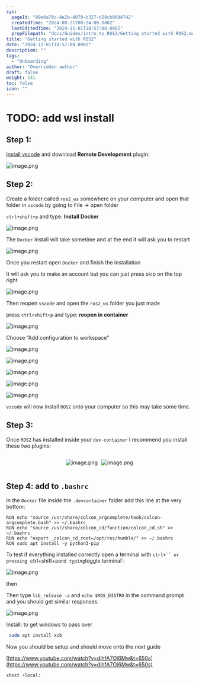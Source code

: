 ```yaml
---
sys:
  pageId: "89e0a78c-4e2b-4070-b327-d28cb0694742"
  createdTime: "2024-08-21T00:24:00.000Z"
  lastEditedTime: "2024-11-01T18:57:00.000Z"
  propFilepath: "docs/Guides/intro_to_ROS2/Getting started with ROS2.md"
title: "Getting started with ROS2"
date: "2024-11-01T18:57:00.000Z"
description: ""
tags:
  - "Onboarding"
author: "Overridden author"
draft: false
weight: 141
toc: false
icon: ""
---
```


# TODO: add wsl install

## Step 1:

[Install vscode](https://code.visualstudio.com/download) and download **Remote Development** plugin:

![image.png](https://prod-files-secure.s3.us-west-2.amazonaws.com/d518164a-d88e-44d1-a4ee-3adb3bd8bce0/efb52993-1881-4a40-b95e-6f020334f022/image.png?X-Amz-Algorithm=AWS4-HMAC-SHA256&X-Amz-Content-Sha256=UNSIGNED-PAYLOAD&X-Amz-Credential=ASIAZI2LB466ZO6OOUL5%2F20250424%2Fus-west-2%2Fs3%2Faws4_request&X-Amz-Date=20250424T170742Z&X-Amz-Expires=3600&X-Amz-Security-Token=IQoJb3JpZ2luX2VjEIH%2F%2F%2F%2F%2F%2F%2F%2F%2F%2FwEaCXVzLXdlc3QtMiJHMEUCIQDrQ8pbJGmkfLrTXMGGw%2FzhF4HSYwBnERCNzDGtZBMbBQIgQgd%2B1Ptz5s%2BDdIJWTOIRuWxZ11ZDE1YtTJvm1aqS%2FR0q%2FwMIGhAAGgw2Mzc0MjMxODM4MDUiDP7rYxO01eAKIcSygCrcA8xHHM%2BMbHLX4jKSWiOEIKgEEhBypSwlZSz%2BiRK85bo1bY8BQNU29pHVsTv8ralivxueCsYBnFV48faoaItCZpCSPI3nwDlotPY0M60YSWFZ%2B68KYWMsK2JmQ%2FSKerXH4dpv2kjku5OnAiUK8XZHE2TThd%2FRm1WxkZu3BSjpWz4zCzAYJCG1UQJs5XZsnTY71dFZ%2BXqHG3UYslLy%2FmGG9mF3mRMgio3ehXZQNCTAFYDy1SiQRNQOJlzJnS%2F37FSNoLyQKUcOUEFUqM3hSLIPZP5OQD9SQt29fERkdo0YHBOM%2B%2BbsCL8RhG7p4ZteITrY0i%2BYqnl98LhTDv2mQhdBc4qJ4lZhahRNfmPNrGUUbQymxK6Na0Bnpt22VFS2K3wVIYGspRwcXvnU9QdV2DlRuTXnDa7kyolmFiBHKdYfLtrm4sNYGIFTxVEzU4mPoyJ4oWlC8w4bFpKbBwXQZ1XjYFdeVD2fvjhYFemgj5U%2BQLgAUVg3emqWJ6S3BPMdBbOOKBxAYdUdAH0hZto6wCLlJu4Igb%2FCUAl%2FWTsBCzMzk3YBwW04c5Ipi1k07pT3Obs9lmz6t47DDxTE%2B2zPYxQ7HlnMjktY%2BnwlDWm3FdhSV8bXA6J5SFhS%2FNU06Xs3MI7VqcAGOqUB7t7vOWdOgAxl2BzAxPoaeAlxyfMBSuFVNM8kRVIh%2FnctzxxkjFt5KS%2Bf4QVksWg%2BjXuqqZdhR3TjeQ5xPZzUSlSDgx31j4%2FFceQOBa71kkYsEp7iJKgiVK58gL%2Fn%2B179k%2FxTS%2BSH4PJq%2BVyveDNnbShGedrGtTuqs2JawaK3X3Zz%2FxOSabYaiJRV%2F%2Fy8DFwslVCzjWlPPV0niVO9ohBArPqgdHdm&X-Amz-Signature=021ac9f52272ac1e5c7c98e4303c590b8284031aeacafd04c044d1ed8d6fd2a8&X-Amz-SignedHeaders=host&x-id=GetObject)

## Step 2:

Create a folder called `ros2_ws` somewhere on your computer and open that folder in `vscode` by going to File → open folder 

`ctrl+shift+p` and type: **Install Docker**

![image.png](https://prod-files-secure.s3.us-west-2.amazonaws.com/d518164a-d88e-44d1-a4ee-3adb3bd8bce0/2269dc0e-1cd5-47ff-bceb-c04ad9b2eab0/image.png?X-Amz-Algorithm=AWS4-HMAC-SHA256&X-Amz-Content-Sha256=UNSIGNED-PAYLOAD&X-Amz-Credential=ASIAZI2LB466ZO6OOUL5%2F20250424%2Fus-west-2%2Fs3%2Faws4_request&X-Amz-Date=20250424T170742Z&X-Amz-Expires=3600&X-Amz-Security-Token=IQoJb3JpZ2luX2VjEIH%2F%2F%2F%2F%2F%2F%2F%2F%2F%2FwEaCXVzLXdlc3QtMiJHMEUCIQDrQ8pbJGmkfLrTXMGGw%2FzhF4HSYwBnERCNzDGtZBMbBQIgQgd%2B1Ptz5s%2BDdIJWTOIRuWxZ11ZDE1YtTJvm1aqS%2FR0q%2FwMIGhAAGgw2Mzc0MjMxODM4MDUiDP7rYxO01eAKIcSygCrcA8xHHM%2BMbHLX4jKSWiOEIKgEEhBypSwlZSz%2BiRK85bo1bY8BQNU29pHVsTv8ralivxueCsYBnFV48faoaItCZpCSPI3nwDlotPY0M60YSWFZ%2B68KYWMsK2JmQ%2FSKerXH4dpv2kjku5OnAiUK8XZHE2TThd%2FRm1WxkZu3BSjpWz4zCzAYJCG1UQJs5XZsnTY71dFZ%2BXqHG3UYslLy%2FmGG9mF3mRMgio3ehXZQNCTAFYDy1SiQRNQOJlzJnS%2F37FSNoLyQKUcOUEFUqM3hSLIPZP5OQD9SQt29fERkdo0YHBOM%2B%2BbsCL8RhG7p4ZteITrY0i%2BYqnl98LhTDv2mQhdBc4qJ4lZhahRNfmPNrGUUbQymxK6Na0Bnpt22VFS2K3wVIYGspRwcXvnU9QdV2DlRuTXnDa7kyolmFiBHKdYfLtrm4sNYGIFTxVEzU4mPoyJ4oWlC8w4bFpKbBwXQZ1XjYFdeVD2fvjhYFemgj5U%2BQLgAUVg3emqWJ6S3BPMdBbOOKBxAYdUdAH0hZto6wCLlJu4Igb%2FCUAl%2FWTsBCzMzk3YBwW04c5Ipi1k07pT3Obs9lmz6t47DDxTE%2B2zPYxQ7HlnMjktY%2BnwlDWm3FdhSV8bXA6J5SFhS%2FNU06Xs3MI7VqcAGOqUB7t7vOWdOgAxl2BzAxPoaeAlxyfMBSuFVNM8kRVIh%2FnctzxxkjFt5KS%2Bf4QVksWg%2BjXuqqZdhR3TjeQ5xPZzUSlSDgx31j4%2FFceQOBa71kkYsEp7iJKgiVK58gL%2Fn%2B179k%2FxTS%2BSH4PJq%2BVyveDNnbShGedrGtTuqs2JawaK3X3Zz%2FxOSabYaiJRV%2F%2Fy8DFwslVCzjWlPPV0niVO9ohBArPqgdHdm&X-Amz-Signature=a703681095b24fb482dc6eac662a4bbcb604b893fd258be3eaeb485a524c722c&X-Amz-SignedHeaders=host&x-id=GetObject)

The `Docker` install will take sometime and at the end it will ask you to restart

![image.png](https://prod-files-secure.s3.us-west-2.amazonaws.com/d518164a-d88e-44d1-a4ee-3adb3bd8bce0/ed233f78-be33-4b1f-b89c-9c346c0e961e/image.png?X-Amz-Algorithm=AWS4-HMAC-SHA256&X-Amz-Content-Sha256=UNSIGNED-PAYLOAD&X-Amz-Credential=ASIAZI2LB466ZO6OOUL5%2F20250424%2Fus-west-2%2Fs3%2Faws4_request&X-Amz-Date=20250424T170742Z&X-Amz-Expires=3600&X-Amz-Security-Token=IQoJb3JpZ2luX2VjEIH%2F%2F%2F%2F%2F%2F%2F%2F%2F%2FwEaCXVzLXdlc3QtMiJHMEUCIQDrQ8pbJGmkfLrTXMGGw%2FzhF4HSYwBnERCNzDGtZBMbBQIgQgd%2B1Ptz5s%2BDdIJWTOIRuWxZ11ZDE1YtTJvm1aqS%2FR0q%2FwMIGhAAGgw2Mzc0MjMxODM4MDUiDP7rYxO01eAKIcSygCrcA8xHHM%2BMbHLX4jKSWiOEIKgEEhBypSwlZSz%2BiRK85bo1bY8BQNU29pHVsTv8ralivxueCsYBnFV48faoaItCZpCSPI3nwDlotPY0M60YSWFZ%2B68KYWMsK2JmQ%2FSKerXH4dpv2kjku5OnAiUK8XZHE2TThd%2FRm1WxkZu3BSjpWz4zCzAYJCG1UQJs5XZsnTY71dFZ%2BXqHG3UYslLy%2FmGG9mF3mRMgio3ehXZQNCTAFYDy1SiQRNQOJlzJnS%2F37FSNoLyQKUcOUEFUqM3hSLIPZP5OQD9SQt29fERkdo0YHBOM%2B%2BbsCL8RhG7p4ZteITrY0i%2BYqnl98LhTDv2mQhdBc4qJ4lZhahRNfmPNrGUUbQymxK6Na0Bnpt22VFS2K3wVIYGspRwcXvnU9QdV2DlRuTXnDa7kyolmFiBHKdYfLtrm4sNYGIFTxVEzU4mPoyJ4oWlC8w4bFpKbBwXQZ1XjYFdeVD2fvjhYFemgj5U%2BQLgAUVg3emqWJ6S3BPMdBbOOKBxAYdUdAH0hZto6wCLlJu4Igb%2FCUAl%2FWTsBCzMzk3YBwW04c5Ipi1k07pT3Obs9lmz6t47DDxTE%2B2zPYxQ7HlnMjktY%2BnwlDWm3FdhSV8bXA6J5SFhS%2FNU06Xs3MI7VqcAGOqUB7t7vOWdOgAxl2BzAxPoaeAlxyfMBSuFVNM8kRVIh%2FnctzxxkjFt5KS%2Bf4QVksWg%2BjXuqqZdhR3TjeQ5xPZzUSlSDgx31j4%2FFceQOBa71kkYsEp7iJKgiVK58gL%2Fn%2B179k%2FxTS%2BSH4PJq%2BVyveDNnbShGedrGtTuqs2JawaK3X3Zz%2FxOSabYaiJRV%2F%2Fy8DFwslVCzjWlPPV0niVO9ohBArPqgdHdm&X-Amz-Signature=c6273e11be6c49de066554edb04a21048ea205908217c01d753317f850fcd5a6&X-Amz-SignedHeaders=host&x-id=GetObject)

Once you restart open `Docker` and finish the installation

It will ask you to make an account but you can just press skip on the top right

![image.png](https://prod-files-secure.s3.us-west-2.amazonaws.com/d518164a-d88e-44d1-a4ee-3adb3bd8bce0/21010ad9-1659-4fd9-9f59-9932a09b2a3d/image.png?X-Amz-Algorithm=AWS4-HMAC-SHA256&X-Amz-Content-Sha256=UNSIGNED-PAYLOAD&X-Amz-Credential=ASIAZI2LB466ZO6OOUL5%2F20250424%2Fus-west-2%2Fs3%2Faws4_request&X-Amz-Date=20250424T170742Z&X-Amz-Expires=3600&X-Amz-Security-Token=IQoJb3JpZ2luX2VjEIH%2F%2F%2F%2F%2F%2F%2F%2F%2F%2FwEaCXVzLXdlc3QtMiJHMEUCIQDrQ8pbJGmkfLrTXMGGw%2FzhF4HSYwBnERCNzDGtZBMbBQIgQgd%2B1Ptz5s%2BDdIJWTOIRuWxZ11ZDE1YtTJvm1aqS%2FR0q%2FwMIGhAAGgw2Mzc0MjMxODM4MDUiDP7rYxO01eAKIcSygCrcA8xHHM%2BMbHLX4jKSWiOEIKgEEhBypSwlZSz%2BiRK85bo1bY8BQNU29pHVsTv8ralivxueCsYBnFV48faoaItCZpCSPI3nwDlotPY0M60YSWFZ%2B68KYWMsK2JmQ%2FSKerXH4dpv2kjku5OnAiUK8XZHE2TThd%2FRm1WxkZu3BSjpWz4zCzAYJCG1UQJs5XZsnTY71dFZ%2BXqHG3UYslLy%2FmGG9mF3mRMgio3ehXZQNCTAFYDy1SiQRNQOJlzJnS%2F37FSNoLyQKUcOUEFUqM3hSLIPZP5OQD9SQt29fERkdo0YHBOM%2B%2BbsCL8RhG7p4ZteITrY0i%2BYqnl98LhTDv2mQhdBc4qJ4lZhahRNfmPNrGUUbQymxK6Na0Bnpt22VFS2K3wVIYGspRwcXvnU9QdV2DlRuTXnDa7kyolmFiBHKdYfLtrm4sNYGIFTxVEzU4mPoyJ4oWlC8w4bFpKbBwXQZ1XjYFdeVD2fvjhYFemgj5U%2BQLgAUVg3emqWJ6S3BPMdBbOOKBxAYdUdAH0hZto6wCLlJu4Igb%2FCUAl%2FWTsBCzMzk3YBwW04c5Ipi1k07pT3Obs9lmz6t47DDxTE%2B2zPYxQ7HlnMjktY%2BnwlDWm3FdhSV8bXA6J5SFhS%2FNU06Xs3MI7VqcAGOqUB7t7vOWdOgAxl2BzAxPoaeAlxyfMBSuFVNM8kRVIh%2FnctzxxkjFt5KS%2Bf4QVksWg%2BjXuqqZdhR3TjeQ5xPZzUSlSDgx31j4%2FFceQOBa71kkYsEp7iJKgiVK58gL%2Fn%2B179k%2FxTS%2BSH4PJq%2BVyveDNnbShGedrGtTuqs2JawaK3X3Zz%2FxOSabYaiJRV%2F%2Fy8DFwslVCzjWlPPV0niVO9ohBArPqgdHdm&X-Amz-Signature=986c7740dec9f9d875b874c728c36a13f9f491b2a943f39617358df7baa17069&X-Amz-SignedHeaders=host&x-id=GetObject)

Then reopen `vscode` and open the `ros2_ws` folder you just made

press `ctrl+shift+p` and type: **reopen in container**

![image.png](https://prod-files-secure.s3.us-west-2.amazonaws.com/d518164a-d88e-44d1-a4ee-3adb3bd8bce0/4e93b8c2-41ad-488c-8095-c74205196118/image.png?X-Amz-Algorithm=AWS4-HMAC-SHA256&X-Amz-Content-Sha256=UNSIGNED-PAYLOAD&X-Amz-Credential=ASIAZI2LB466ZO6OOUL5%2F20250424%2Fus-west-2%2Fs3%2Faws4_request&X-Amz-Date=20250424T170742Z&X-Amz-Expires=3600&X-Amz-Security-Token=IQoJb3JpZ2luX2VjEIH%2F%2F%2F%2F%2F%2F%2F%2F%2F%2FwEaCXVzLXdlc3QtMiJHMEUCIQDrQ8pbJGmkfLrTXMGGw%2FzhF4HSYwBnERCNzDGtZBMbBQIgQgd%2B1Ptz5s%2BDdIJWTOIRuWxZ11ZDE1YtTJvm1aqS%2FR0q%2FwMIGhAAGgw2Mzc0MjMxODM4MDUiDP7rYxO01eAKIcSygCrcA8xHHM%2BMbHLX4jKSWiOEIKgEEhBypSwlZSz%2BiRK85bo1bY8BQNU29pHVsTv8ralivxueCsYBnFV48faoaItCZpCSPI3nwDlotPY0M60YSWFZ%2B68KYWMsK2JmQ%2FSKerXH4dpv2kjku5OnAiUK8XZHE2TThd%2FRm1WxkZu3BSjpWz4zCzAYJCG1UQJs5XZsnTY71dFZ%2BXqHG3UYslLy%2FmGG9mF3mRMgio3ehXZQNCTAFYDy1SiQRNQOJlzJnS%2F37FSNoLyQKUcOUEFUqM3hSLIPZP5OQD9SQt29fERkdo0YHBOM%2B%2BbsCL8RhG7p4ZteITrY0i%2BYqnl98LhTDv2mQhdBc4qJ4lZhahRNfmPNrGUUbQymxK6Na0Bnpt22VFS2K3wVIYGspRwcXvnU9QdV2DlRuTXnDa7kyolmFiBHKdYfLtrm4sNYGIFTxVEzU4mPoyJ4oWlC8w4bFpKbBwXQZ1XjYFdeVD2fvjhYFemgj5U%2BQLgAUVg3emqWJ6S3BPMdBbOOKBxAYdUdAH0hZto6wCLlJu4Igb%2FCUAl%2FWTsBCzMzk3YBwW04c5Ipi1k07pT3Obs9lmz6t47DDxTE%2B2zPYxQ7HlnMjktY%2BnwlDWm3FdhSV8bXA6J5SFhS%2FNU06Xs3MI7VqcAGOqUB7t7vOWdOgAxl2BzAxPoaeAlxyfMBSuFVNM8kRVIh%2FnctzxxkjFt5KS%2Bf4QVksWg%2BjXuqqZdhR3TjeQ5xPZzUSlSDgx31j4%2FFceQOBa71kkYsEp7iJKgiVK58gL%2Fn%2B179k%2FxTS%2BSH4PJq%2BVyveDNnbShGedrGtTuqs2JawaK3X3Zz%2FxOSabYaiJRV%2F%2Fy8DFwslVCzjWlPPV0niVO9ohBArPqgdHdm&X-Amz-Signature=5d50a76b3880853d45726d927839404ae30d3d566958015b17d8680f52b1d7cc&X-Amz-SignedHeaders=host&x-id=GetObject)

Choose “Add configuration to workspace”

![image.png](https://prod-files-secure.s3.us-west-2.amazonaws.com/d518164a-d88e-44d1-a4ee-3adb3bd8bce0/9560b282-5060-4989-ba37-97e7b2c22476/image.png?X-Amz-Algorithm=AWS4-HMAC-SHA256&X-Amz-Content-Sha256=UNSIGNED-PAYLOAD&X-Amz-Credential=ASIAZI2LB466ZO6OOUL5%2F20250424%2Fus-west-2%2Fs3%2Faws4_request&X-Amz-Date=20250424T170742Z&X-Amz-Expires=3600&X-Amz-Security-Token=IQoJb3JpZ2luX2VjEIH%2F%2F%2F%2F%2F%2F%2F%2F%2F%2FwEaCXVzLXdlc3QtMiJHMEUCIQDrQ8pbJGmkfLrTXMGGw%2FzhF4HSYwBnERCNzDGtZBMbBQIgQgd%2B1Ptz5s%2BDdIJWTOIRuWxZ11ZDE1YtTJvm1aqS%2FR0q%2FwMIGhAAGgw2Mzc0MjMxODM4MDUiDP7rYxO01eAKIcSygCrcA8xHHM%2BMbHLX4jKSWiOEIKgEEhBypSwlZSz%2BiRK85bo1bY8BQNU29pHVsTv8ralivxueCsYBnFV48faoaItCZpCSPI3nwDlotPY0M60YSWFZ%2B68KYWMsK2JmQ%2FSKerXH4dpv2kjku5OnAiUK8XZHE2TThd%2FRm1WxkZu3BSjpWz4zCzAYJCG1UQJs5XZsnTY71dFZ%2BXqHG3UYslLy%2FmGG9mF3mRMgio3ehXZQNCTAFYDy1SiQRNQOJlzJnS%2F37FSNoLyQKUcOUEFUqM3hSLIPZP5OQD9SQt29fERkdo0YHBOM%2B%2BbsCL8RhG7p4ZteITrY0i%2BYqnl98LhTDv2mQhdBc4qJ4lZhahRNfmPNrGUUbQymxK6Na0Bnpt22VFS2K3wVIYGspRwcXvnU9QdV2DlRuTXnDa7kyolmFiBHKdYfLtrm4sNYGIFTxVEzU4mPoyJ4oWlC8w4bFpKbBwXQZ1XjYFdeVD2fvjhYFemgj5U%2BQLgAUVg3emqWJ6S3BPMdBbOOKBxAYdUdAH0hZto6wCLlJu4Igb%2FCUAl%2FWTsBCzMzk3YBwW04c5Ipi1k07pT3Obs9lmz6t47DDxTE%2B2zPYxQ7HlnMjktY%2BnwlDWm3FdhSV8bXA6J5SFhS%2FNU06Xs3MI7VqcAGOqUB7t7vOWdOgAxl2BzAxPoaeAlxyfMBSuFVNM8kRVIh%2FnctzxxkjFt5KS%2Bf4QVksWg%2BjXuqqZdhR3TjeQ5xPZzUSlSDgx31j4%2FFceQOBa71kkYsEp7iJKgiVK58gL%2Fn%2B179k%2FxTS%2BSH4PJq%2BVyveDNnbShGedrGtTuqs2JawaK3X3Zz%2FxOSabYaiJRV%2F%2Fy8DFwslVCzjWlPPV0niVO9ohBArPqgdHdm&X-Amz-Signature=dd497378bdf17479ec5ee5ebe89b1478da80efdd3ac370db4a6213e6d5b346f9&X-Amz-SignedHeaders=host&x-id=GetObject)

![image.png](https://prod-files-secure.s3.us-west-2.amazonaws.com/d518164a-d88e-44d1-a4ee-3adb3bd8bce0/2ee63f81-886b-48e8-a553-dc6e5eac99e4/image.png?X-Amz-Algorithm=AWS4-HMAC-SHA256&X-Amz-Content-Sha256=UNSIGNED-PAYLOAD&X-Amz-Credential=ASIAZI2LB466ZO6OOUL5%2F20250424%2Fus-west-2%2Fs3%2Faws4_request&X-Amz-Date=20250424T170742Z&X-Amz-Expires=3600&X-Amz-Security-Token=IQoJb3JpZ2luX2VjEIH%2F%2F%2F%2F%2F%2F%2F%2F%2F%2FwEaCXVzLXdlc3QtMiJHMEUCIQDrQ8pbJGmkfLrTXMGGw%2FzhF4HSYwBnERCNzDGtZBMbBQIgQgd%2B1Ptz5s%2BDdIJWTOIRuWxZ11ZDE1YtTJvm1aqS%2FR0q%2FwMIGhAAGgw2Mzc0MjMxODM4MDUiDP7rYxO01eAKIcSygCrcA8xHHM%2BMbHLX4jKSWiOEIKgEEhBypSwlZSz%2BiRK85bo1bY8BQNU29pHVsTv8ralivxueCsYBnFV48faoaItCZpCSPI3nwDlotPY0M60YSWFZ%2B68KYWMsK2JmQ%2FSKerXH4dpv2kjku5OnAiUK8XZHE2TThd%2FRm1WxkZu3BSjpWz4zCzAYJCG1UQJs5XZsnTY71dFZ%2BXqHG3UYslLy%2FmGG9mF3mRMgio3ehXZQNCTAFYDy1SiQRNQOJlzJnS%2F37FSNoLyQKUcOUEFUqM3hSLIPZP5OQD9SQt29fERkdo0YHBOM%2B%2BbsCL8RhG7p4ZteITrY0i%2BYqnl98LhTDv2mQhdBc4qJ4lZhahRNfmPNrGUUbQymxK6Na0Bnpt22VFS2K3wVIYGspRwcXvnU9QdV2DlRuTXnDa7kyolmFiBHKdYfLtrm4sNYGIFTxVEzU4mPoyJ4oWlC8w4bFpKbBwXQZ1XjYFdeVD2fvjhYFemgj5U%2BQLgAUVg3emqWJ6S3BPMdBbOOKBxAYdUdAH0hZto6wCLlJu4Igb%2FCUAl%2FWTsBCzMzk3YBwW04c5Ipi1k07pT3Obs9lmz6t47DDxTE%2B2zPYxQ7HlnMjktY%2BnwlDWm3FdhSV8bXA6J5SFhS%2FNU06Xs3MI7VqcAGOqUB7t7vOWdOgAxl2BzAxPoaeAlxyfMBSuFVNM8kRVIh%2FnctzxxkjFt5KS%2Bf4QVksWg%2BjXuqqZdhR3TjeQ5xPZzUSlSDgx31j4%2FFceQOBa71kkYsEp7iJKgiVK58gL%2Fn%2B179k%2FxTS%2BSH4PJq%2BVyveDNnbShGedrGtTuqs2JawaK3X3Zz%2FxOSabYaiJRV%2F%2Fy8DFwslVCzjWlPPV0niVO9ohBArPqgdHdm&X-Amz-Signature=170475d918082d957c210c6c3e1e18020a49fbc0f18f8865cb5c6e273b33e345&X-Amz-SignedHeaders=host&x-id=GetObject)

![image.png](https://prod-files-secure.s3.us-west-2.amazonaws.com/d518164a-d88e-44d1-a4ee-3adb3bd8bce0/ae1580b2-b048-407e-aed9-b584224a7a04/image.png?X-Amz-Algorithm=AWS4-HMAC-SHA256&X-Amz-Content-Sha256=UNSIGNED-PAYLOAD&X-Amz-Credential=ASIAZI2LB466ZO6OOUL5%2F20250424%2Fus-west-2%2Fs3%2Faws4_request&X-Amz-Date=20250424T170742Z&X-Amz-Expires=3600&X-Amz-Security-Token=IQoJb3JpZ2luX2VjEIH%2F%2F%2F%2F%2F%2F%2F%2F%2F%2FwEaCXVzLXdlc3QtMiJHMEUCIQDrQ8pbJGmkfLrTXMGGw%2FzhF4HSYwBnERCNzDGtZBMbBQIgQgd%2B1Ptz5s%2BDdIJWTOIRuWxZ11ZDE1YtTJvm1aqS%2FR0q%2FwMIGhAAGgw2Mzc0MjMxODM4MDUiDP7rYxO01eAKIcSygCrcA8xHHM%2BMbHLX4jKSWiOEIKgEEhBypSwlZSz%2BiRK85bo1bY8BQNU29pHVsTv8ralivxueCsYBnFV48faoaItCZpCSPI3nwDlotPY0M60YSWFZ%2B68KYWMsK2JmQ%2FSKerXH4dpv2kjku5OnAiUK8XZHE2TThd%2FRm1WxkZu3BSjpWz4zCzAYJCG1UQJs5XZsnTY71dFZ%2BXqHG3UYslLy%2FmGG9mF3mRMgio3ehXZQNCTAFYDy1SiQRNQOJlzJnS%2F37FSNoLyQKUcOUEFUqM3hSLIPZP5OQD9SQt29fERkdo0YHBOM%2B%2BbsCL8RhG7p4ZteITrY0i%2BYqnl98LhTDv2mQhdBc4qJ4lZhahRNfmPNrGUUbQymxK6Na0Bnpt22VFS2K3wVIYGspRwcXvnU9QdV2DlRuTXnDa7kyolmFiBHKdYfLtrm4sNYGIFTxVEzU4mPoyJ4oWlC8w4bFpKbBwXQZ1XjYFdeVD2fvjhYFemgj5U%2BQLgAUVg3emqWJ6S3BPMdBbOOKBxAYdUdAH0hZto6wCLlJu4Igb%2FCUAl%2FWTsBCzMzk3YBwW04c5Ipi1k07pT3Obs9lmz6t47DDxTE%2B2zPYxQ7HlnMjktY%2BnwlDWm3FdhSV8bXA6J5SFhS%2FNU06Xs3MI7VqcAGOqUB7t7vOWdOgAxl2BzAxPoaeAlxyfMBSuFVNM8kRVIh%2FnctzxxkjFt5KS%2Bf4QVksWg%2BjXuqqZdhR3TjeQ5xPZzUSlSDgx31j4%2FFceQOBa71kkYsEp7iJKgiVK58gL%2Fn%2B179k%2FxTS%2BSH4PJq%2BVyveDNnbShGedrGtTuqs2JawaK3X3Zz%2FxOSabYaiJRV%2F%2Fy8DFwslVCzjWlPPV0niVO9ohBArPqgdHdm&X-Amz-Signature=3bf581716521683892bc7f3737790e8ef7274d1a5e6c3bcf46a76922753e1e95&X-Amz-SignedHeaders=host&x-id=GetObject)

![image.png](https://prod-files-secure.s3.us-west-2.amazonaws.com/d518164a-d88e-44d1-a4ee-3adb3bd8bce0/53255b28-f75e-430f-b9e3-c0ac8577e42b/image.png?X-Amz-Algorithm=AWS4-HMAC-SHA256&X-Amz-Content-Sha256=UNSIGNED-PAYLOAD&X-Amz-Credential=ASIAZI2LB466ZO6OOUL5%2F20250424%2Fus-west-2%2Fs3%2Faws4_request&X-Amz-Date=20250424T170742Z&X-Amz-Expires=3600&X-Amz-Security-Token=IQoJb3JpZ2luX2VjEIH%2F%2F%2F%2F%2F%2F%2F%2F%2F%2FwEaCXVzLXdlc3QtMiJHMEUCIQDrQ8pbJGmkfLrTXMGGw%2FzhF4HSYwBnERCNzDGtZBMbBQIgQgd%2B1Ptz5s%2BDdIJWTOIRuWxZ11ZDE1YtTJvm1aqS%2FR0q%2FwMIGhAAGgw2Mzc0MjMxODM4MDUiDP7rYxO01eAKIcSygCrcA8xHHM%2BMbHLX4jKSWiOEIKgEEhBypSwlZSz%2BiRK85bo1bY8BQNU29pHVsTv8ralivxueCsYBnFV48faoaItCZpCSPI3nwDlotPY0M60YSWFZ%2B68KYWMsK2JmQ%2FSKerXH4dpv2kjku5OnAiUK8XZHE2TThd%2FRm1WxkZu3BSjpWz4zCzAYJCG1UQJs5XZsnTY71dFZ%2BXqHG3UYslLy%2FmGG9mF3mRMgio3ehXZQNCTAFYDy1SiQRNQOJlzJnS%2F37FSNoLyQKUcOUEFUqM3hSLIPZP5OQD9SQt29fERkdo0YHBOM%2B%2BbsCL8RhG7p4ZteITrY0i%2BYqnl98LhTDv2mQhdBc4qJ4lZhahRNfmPNrGUUbQymxK6Na0Bnpt22VFS2K3wVIYGspRwcXvnU9QdV2DlRuTXnDa7kyolmFiBHKdYfLtrm4sNYGIFTxVEzU4mPoyJ4oWlC8w4bFpKbBwXQZ1XjYFdeVD2fvjhYFemgj5U%2BQLgAUVg3emqWJ6S3BPMdBbOOKBxAYdUdAH0hZto6wCLlJu4Igb%2FCUAl%2FWTsBCzMzk3YBwW04c5Ipi1k07pT3Obs9lmz6t47DDxTE%2B2zPYxQ7HlnMjktY%2BnwlDWm3FdhSV8bXA6J5SFhS%2FNU06Xs3MI7VqcAGOqUB7t7vOWdOgAxl2BzAxPoaeAlxyfMBSuFVNM8kRVIh%2FnctzxxkjFt5KS%2Bf4QVksWg%2BjXuqqZdhR3TjeQ5xPZzUSlSDgx31j4%2FFceQOBa71kkYsEp7iJKgiVK58gL%2Fn%2B179k%2FxTS%2BSH4PJq%2BVyveDNnbShGedrGtTuqs2JawaK3X3Zz%2FxOSabYaiJRV%2F%2Fy8DFwslVCzjWlPPV0niVO9ohBArPqgdHdm&X-Amz-Signature=3f0fa79628998ff578854bdd5549cf8ad9b9b5226baecdd12d34b9c0a3f3fbf0&X-Amz-SignedHeaders=host&x-id=GetObject)

![image.png](https://prod-files-secure.s3.us-west-2.amazonaws.com/d518164a-d88e-44d1-a4ee-3adb3bd8bce0/7c562767-5af9-4ffb-97d1-327bcdf4ee00/image.png?X-Amz-Algorithm=AWS4-HMAC-SHA256&X-Amz-Content-Sha256=UNSIGNED-PAYLOAD&X-Amz-Credential=ASIAZI2LB466ZO6OOUL5%2F20250424%2Fus-west-2%2Fs3%2Faws4_request&X-Amz-Date=20250424T170742Z&X-Amz-Expires=3600&X-Amz-Security-Token=IQoJb3JpZ2luX2VjEIH%2F%2F%2F%2F%2F%2F%2F%2F%2F%2FwEaCXVzLXdlc3QtMiJHMEUCIQDrQ8pbJGmkfLrTXMGGw%2FzhF4HSYwBnERCNzDGtZBMbBQIgQgd%2B1Ptz5s%2BDdIJWTOIRuWxZ11ZDE1YtTJvm1aqS%2FR0q%2FwMIGhAAGgw2Mzc0MjMxODM4MDUiDP7rYxO01eAKIcSygCrcA8xHHM%2BMbHLX4jKSWiOEIKgEEhBypSwlZSz%2BiRK85bo1bY8BQNU29pHVsTv8ralivxueCsYBnFV48faoaItCZpCSPI3nwDlotPY0M60YSWFZ%2B68KYWMsK2JmQ%2FSKerXH4dpv2kjku5OnAiUK8XZHE2TThd%2FRm1WxkZu3BSjpWz4zCzAYJCG1UQJs5XZsnTY71dFZ%2BXqHG3UYslLy%2FmGG9mF3mRMgio3ehXZQNCTAFYDy1SiQRNQOJlzJnS%2F37FSNoLyQKUcOUEFUqM3hSLIPZP5OQD9SQt29fERkdo0YHBOM%2B%2BbsCL8RhG7p4ZteITrY0i%2BYqnl98LhTDv2mQhdBc4qJ4lZhahRNfmPNrGUUbQymxK6Na0Bnpt22VFS2K3wVIYGspRwcXvnU9QdV2DlRuTXnDa7kyolmFiBHKdYfLtrm4sNYGIFTxVEzU4mPoyJ4oWlC8w4bFpKbBwXQZ1XjYFdeVD2fvjhYFemgj5U%2BQLgAUVg3emqWJ6S3BPMdBbOOKBxAYdUdAH0hZto6wCLlJu4Igb%2FCUAl%2FWTsBCzMzk3YBwW04c5Ipi1k07pT3Obs9lmz6t47DDxTE%2B2zPYxQ7HlnMjktY%2BnwlDWm3FdhSV8bXA6J5SFhS%2FNU06Xs3MI7VqcAGOqUB7t7vOWdOgAxl2BzAxPoaeAlxyfMBSuFVNM8kRVIh%2FnctzxxkjFt5KS%2Bf4QVksWg%2BjXuqqZdhR3TjeQ5xPZzUSlSDgx31j4%2FFceQOBa71kkYsEp7iJKgiVK58gL%2Fn%2B179k%2FxTS%2BSH4PJq%2BVyveDNnbShGedrGtTuqs2JawaK3X3Zz%2FxOSabYaiJRV%2F%2Fy8DFwslVCzjWlPPV0niVO9ohBArPqgdHdm&X-Amz-Signature=9d268a5a23cfeb80ff18efeb292b6188be062e54433a428cad32d036b2486275&X-Amz-SignedHeaders=host&x-id=GetObject)

`vscode` will now install `ROS2` onto your computer so this may take some time.

## Step 3:

Once `ROS2` has installed inside your `dev-container` I recommend you install these two plugins:

<div style="display: flex;flex-direction: row; column-gap:10px; max-width: 630px;justify-content: center;">
<div>

![image.png](https://prod-files-secure.s3.us-west-2.amazonaws.com/d518164a-d88e-44d1-a4ee-3adb3bd8bce0/3fc3d550-5a54-4ba1-ba6b-faa01cdb7369/image.png?X-Amz-Algorithm=AWS4-HMAC-SHA256&X-Amz-Content-Sha256=UNSIGNED-PAYLOAD&X-Amz-Credential=ASIAZI2LB466UMO6QBPW%2F20250424%2Fus-west-2%2Fs3%2Faws4_request&X-Amz-Date=20250424T170748Z&X-Amz-Expires=3600&X-Amz-Security-Token=IQoJb3JpZ2luX2VjEIH%2F%2F%2F%2F%2F%2F%2F%2F%2F%2FwEaCXVzLXdlc3QtMiJGMEQCIFrv0x9mIaJqZWlJKo0MQWBuckFl81%2Fb72O4TYiETaBCAiAb6H04J0VwePrKfcrhldfwk7fjp9Th4ny6xD3ebRJTWCr%2FAwgaEAAaDDYzNzQyMzE4MzgwNSIMVEmDJOCaTcmNRINXKtwD%2BeVYacbvN9kRFCGR7vPJwk02TxO4Ly0RbHqZ1kSfMHLUzqI702k21Mi5vxNZcTCxvCdckYYfqgPwTIVprKI3OXYQpCzZpwXDLF5C%2FRSh%2FlnN18M36vdYXQ3BusWy40bNiSsIixJgjZTcHKIVzfMX3L%2Bt3lqdskxapVieAwpMjj3O%2FKHZaUsZfX%2B75g8Sy9EXcYvutQ0ysjxM9o0mbBlmubFg5lc8YvEoQ0xzFdoEZy78hPrEWQVunPvFcpAy9Ndfu5diHbdomIy1%2BO88wZSBrz41Lw9K8mP43PvziOcXqhhYisR9XkDoncHVSva6cjjJLA3rZ17qJR6WtVB%2BfPYE0c6qVevUYsc3GR7OOyl460i%2B9QHQWXAzVIosqEQ5nWn2mBSVVZhJSVG9iZJzuK%2FrhVfT7n0s2BQ5yKiIEE4jlKBi1NNqdwWKNPCM23Kwj2NvJcacqYgOPbSd9nvFPUqD%2BM9k2uBcz9mlz1moJbNmqPhPSSZXTpDCiRyk4yVO5pBMpaWrFfD%2BoMiwIidrn8gJawdTrk0ZZmX0JAmcd7ZagH6270Yg5kezpXsgMqXEKkef4R9jNOOCK4FG%2FnaY3lVAB7KNE%2Ffh4omrtuvY0fyfjYMfQEA8AqezCorewcEw2tWpwAY6pgE%2BXtuGccklsHhOrTQQt3lssFES6e0%2BlJYY4a0BnyDSQX8zlaQLHWCrxy%2F8%2Bf%2F0RodjLRpusYJNhCVnkr7RPNdP5lilL4bSn0hlck%2BqlD5Bu2cCbyx105FFVyiXORLg7ChGOWCw2ueTLzJyYSFduMXkNK4rfm3Qew8yqbHiv5119M1u08MDrGATimwAfi81BI2PAtkMK%2BrEXRdjBwYtDrI7Nim5KaMD&X-Amz-Signature=89aa4cbd68310524fc19bea431eef725d2fe1a006271de23e3da3ae09d7ed7db&X-Amz-SignedHeaders=host&x-id=GetObject)

</div>
<div>

![image.png](https://prod-files-secure.s3.us-west-2.amazonaws.com/d518164a-d88e-44d1-a4ee-3adb3bd8bce0/d994cc66-13c2-4093-a5a3-f84cf4601a82/image.png?X-Amz-Algorithm=AWS4-HMAC-SHA256&X-Amz-Content-Sha256=UNSIGNED-PAYLOAD&X-Amz-Credential=ASIAZI2LB466WTS5NXVN%2F20250424%2Fus-west-2%2Fs3%2Faws4_request&X-Amz-Date=20250424T170748Z&X-Amz-Expires=3600&X-Amz-Security-Token=IQoJb3JpZ2luX2VjEIH%2F%2F%2F%2F%2F%2F%2F%2F%2F%2FwEaCXVzLXdlc3QtMiJIMEYCIQDQIXA%2BijH0cTyr5fkkLqTZfSGKrr%2BiGH8rNaewuE8m7wIhAPVDvcRPH6yu5UQPulGOIHE0Vqr79jXr9lm3mbljun5sKv8DCBoQABoMNjM3NDIzMTgzODA1IgxN3v2ikmeI7a727rkq3AOQabl14f%2FG%2B9LPktj6xbIxGrb9gLWFEmgIVRcj916j%2B3%2FlUAId666OFW1HatG%2BVAT718leAf33s6T74eXfuFznK3NFsSZcNN849pdmO1nke79GEm6E%2FdigCMZAn3gJr9kmNXYiXMurRQQDFtKWHei8YNWxskxd4V0ezC7g7bK2z0B%2FTk6s4GYkFarN%2BGFLx5XLJS7ru0ZvAOv%2FeMWv1NQJtcwKsQbPY4eGFCkTWs2V1DZ5jmRr8FUWiBaBemii0uLoPQLLpRVLIUogQFYTf2dV%2BavE9zXW9T8bs0b9tqq5%2BBLzu0Oz3IAbTqM65yRlOlTjwgrgADkZC4wWBSyEhJi61If%2BKQXSZ8x2%2BMF8Jj6U21%2FGEYNaksSd4jKVL2F0k9IcputW7fJFmM1UE1Eqn8WxQ5AfwLLAXFGAHXSCUja1xtjSbUMIrkQNR60hlCQ6KgWlztaff%2BCIWjAxj4th9n0I%2B55uNoorEkA7Azp6ArClh%2Bcbueu0Fpb98CXMYC4bhCF3kO6KHYxGNhu%2BYDxhKWKnCpAfZd2cJHiGQSL7bbTFXLE6sBWLlXniBc3dvKWHqR68b3H9PiV0EF6Ajpmlj9XASdFzJmUuY%2FIcqYXeoRhxwxxRpWaXxdsDENm%2BgDDk1anABjqkAY4pbrmEXSFrXbLxGQ21dktipJvaXtS2%2Fnh%2BaXta%2Bm%2BOwa4Pb9kautUaFHM0twoirEqWANJW4%2Bqie%2BqMQw%2FXivLCZZYrpgt6X6tk%2FKw1JmGAvll0RIDreXsUAPHe2MJVOAxBh7U1nvOaQahdIvrSCIFuUtazHxgwdYbM75%2B7OFzkF11IDvo9431jOKwh9d7zf2Ru0OcErQpNVdu63wtrb3Ygnq2k&X-Amz-Signature=2e89ae59d57008a6134ccaa7e4965a0d3165fb9bae878c61d32418e2133695d4&X-Amz-SignedHeaders=host&x-id=GetObject)

</div>
</div>

## Step 4: add to `.bashrc`

In the `Docker` file inside the `.devcontainer` folder add this line at the very bottom: 

```docker
RUN echo "source /usr/share/colcon_argcomplete/hook/colcon-argcomplete.bash" >> ~/.bashrc
RUN echo "source /usr/share/colcon_cd/function/colcon_cd.sh" >> ~/.bashrc
RUN echo "export _colcon_cd_root=/opt/ros/humble/" >> ~/.bashrc
RUN sudo apt install -y python3-pip 
```

To test if everything installed correctly open a terminal with `ctrl+`` or pressing `ctrl+shift+p` and typing `toggle terminal`:

![image.png](https://prod-files-secure.s3.us-west-2.amazonaws.com/d518164a-d88e-44d1-a4ee-3adb3bd8bce0/6a4943d8-b04e-4c02-9a58-775f3384d1a5/image.png?X-Amz-Algorithm=AWS4-HMAC-SHA256&X-Amz-Content-Sha256=UNSIGNED-PAYLOAD&X-Amz-Credential=ASIAZI2LB466ZO6OOUL5%2F20250424%2Fus-west-2%2Fs3%2Faws4_request&X-Amz-Date=20250424T170742Z&X-Amz-Expires=3600&X-Amz-Security-Token=IQoJb3JpZ2luX2VjEIH%2F%2F%2F%2F%2F%2F%2F%2F%2F%2FwEaCXVzLXdlc3QtMiJHMEUCIQDrQ8pbJGmkfLrTXMGGw%2FzhF4HSYwBnERCNzDGtZBMbBQIgQgd%2B1Ptz5s%2BDdIJWTOIRuWxZ11ZDE1YtTJvm1aqS%2FR0q%2FwMIGhAAGgw2Mzc0MjMxODM4MDUiDP7rYxO01eAKIcSygCrcA8xHHM%2BMbHLX4jKSWiOEIKgEEhBypSwlZSz%2BiRK85bo1bY8BQNU29pHVsTv8ralivxueCsYBnFV48faoaItCZpCSPI3nwDlotPY0M60YSWFZ%2B68KYWMsK2JmQ%2FSKerXH4dpv2kjku5OnAiUK8XZHE2TThd%2FRm1WxkZu3BSjpWz4zCzAYJCG1UQJs5XZsnTY71dFZ%2BXqHG3UYslLy%2FmGG9mF3mRMgio3ehXZQNCTAFYDy1SiQRNQOJlzJnS%2F37FSNoLyQKUcOUEFUqM3hSLIPZP5OQD9SQt29fERkdo0YHBOM%2B%2BbsCL8RhG7p4ZteITrY0i%2BYqnl98LhTDv2mQhdBc4qJ4lZhahRNfmPNrGUUbQymxK6Na0Bnpt22VFS2K3wVIYGspRwcXvnU9QdV2DlRuTXnDa7kyolmFiBHKdYfLtrm4sNYGIFTxVEzU4mPoyJ4oWlC8w4bFpKbBwXQZ1XjYFdeVD2fvjhYFemgj5U%2BQLgAUVg3emqWJ6S3BPMdBbOOKBxAYdUdAH0hZto6wCLlJu4Igb%2FCUAl%2FWTsBCzMzk3YBwW04c5Ipi1k07pT3Obs9lmz6t47DDxTE%2B2zPYxQ7HlnMjktY%2BnwlDWm3FdhSV8bXA6J5SFhS%2FNU06Xs3MI7VqcAGOqUB7t7vOWdOgAxl2BzAxPoaeAlxyfMBSuFVNM8kRVIh%2FnctzxxkjFt5KS%2Bf4QVksWg%2BjXuqqZdhR3TjeQ5xPZzUSlSDgx31j4%2FFceQOBa71kkYsEp7iJKgiVK58gL%2Fn%2B179k%2FxTS%2BSH4PJq%2BVyveDNnbShGedrGtTuqs2JawaK3X3Zz%2FxOSabYaiJRV%2F%2Fy8DFwslVCzjWlPPV0niVO9ohBArPqgdHdm&X-Amz-Signature=e0b54b7111831783c50cfcfef030a097f4f9b08e4d24f89c2b47f157e776dcc4&X-Amz-SignedHeaders=host&x-id=GetObject)

then 

Then type `lsb_release -a` and `echo $ROS_DISTRO` in the command prompt and you should get similar responses:

![image.png](https://prod-files-secure.s3.us-west-2.amazonaws.com/d518164a-d88e-44d1-a4ee-3adb3bd8bce0/3e635dec-a805-4e85-8b9e-d000e5b71a4e/image.png?X-Amz-Algorithm=AWS4-HMAC-SHA256&X-Amz-Content-Sha256=UNSIGNED-PAYLOAD&X-Amz-Credential=ASIAZI2LB466ZO6OOUL5%2F20250424%2Fus-west-2%2Fs3%2Faws4_request&X-Amz-Date=20250424T170742Z&X-Amz-Expires=3600&X-Amz-Security-Token=IQoJb3JpZ2luX2VjEIH%2F%2F%2F%2F%2F%2F%2F%2F%2F%2FwEaCXVzLXdlc3QtMiJHMEUCIQDrQ8pbJGmkfLrTXMGGw%2FzhF4HSYwBnERCNzDGtZBMbBQIgQgd%2B1Ptz5s%2BDdIJWTOIRuWxZ11ZDE1YtTJvm1aqS%2FR0q%2FwMIGhAAGgw2Mzc0MjMxODM4MDUiDP7rYxO01eAKIcSygCrcA8xHHM%2BMbHLX4jKSWiOEIKgEEhBypSwlZSz%2BiRK85bo1bY8BQNU29pHVsTv8ralivxueCsYBnFV48faoaItCZpCSPI3nwDlotPY0M60YSWFZ%2B68KYWMsK2JmQ%2FSKerXH4dpv2kjku5OnAiUK8XZHE2TThd%2FRm1WxkZu3BSjpWz4zCzAYJCG1UQJs5XZsnTY71dFZ%2BXqHG3UYslLy%2FmGG9mF3mRMgio3ehXZQNCTAFYDy1SiQRNQOJlzJnS%2F37FSNoLyQKUcOUEFUqM3hSLIPZP5OQD9SQt29fERkdo0YHBOM%2B%2BbsCL8RhG7p4ZteITrY0i%2BYqnl98LhTDv2mQhdBc4qJ4lZhahRNfmPNrGUUbQymxK6Na0Bnpt22VFS2K3wVIYGspRwcXvnU9QdV2DlRuTXnDa7kyolmFiBHKdYfLtrm4sNYGIFTxVEzU4mPoyJ4oWlC8w4bFpKbBwXQZ1XjYFdeVD2fvjhYFemgj5U%2BQLgAUVg3emqWJ6S3BPMdBbOOKBxAYdUdAH0hZto6wCLlJu4Igb%2FCUAl%2FWTsBCzMzk3YBwW04c5Ipi1k07pT3Obs9lmz6t47DDxTE%2B2zPYxQ7HlnMjktY%2BnwlDWm3FdhSV8bXA6J5SFhS%2FNU06Xs3MI7VqcAGOqUB7t7vOWdOgAxl2BzAxPoaeAlxyfMBSuFVNM8kRVIh%2FnctzxxkjFt5KS%2Bf4QVksWg%2BjXuqqZdhR3TjeQ5xPZzUSlSDgx31j4%2FFceQOBa71kkYsEp7iJKgiVK58gL%2Fn%2B179k%2FxTS%2BSH4PJq%2BVyveDNnbShGedrGtTuqs2JawaK3X3Zz%2FxOSabYaiJRV%2F%2Fy8DFwslVCzjWlPPV0niVO9ohBArPqgdHdm&X-Amz-Signature=d1d977265aec66e39cc8153d87a887a5c9baa2b7ca6ded1484fc6c89581ae2ed&X-Amz-SignedHeaders=host&x-id=GetObject)

Install:  to get windows to pass over

```bash
 sudo apt install xcb
```

Now you should be setup and should move onto the next guide 

[https://www.youtube.com/watch?v=dihfA7Ol6Mw&t=650s](https://www.youtube.com/watch?v=dihfA7Ol6Mw&t=650s)

```python
xhost +local:
```

